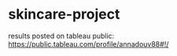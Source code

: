 # skincare-project

results posted on tableau public: https://public.tableau.com/profile/annadouv88#!/
